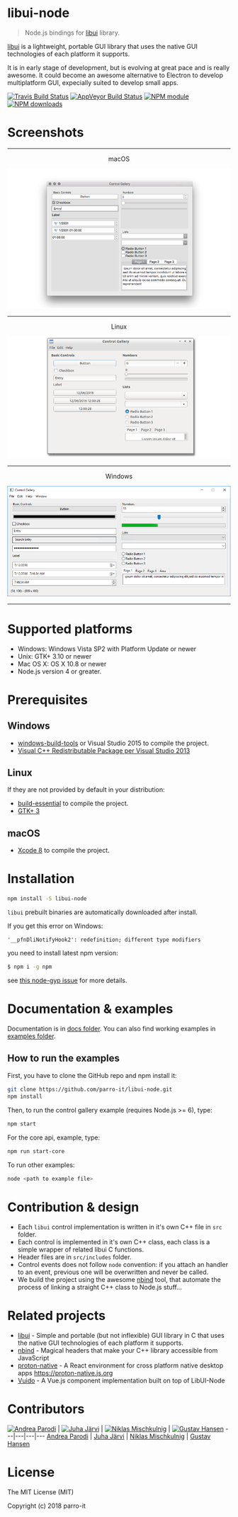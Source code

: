 # libui-node

> Node.js bindings for [libui](https://github.com/andlabs/libui) library.

[libui](https://github.com/andlabs/libui) is a lightweight, portable GUI library that uses the native GUI technologies of each platform it supports.

It is in early stage of development, but is evolving at great pace and is really awesome. It could become an awesome alternative to Electron to develop multiplatform GUI, expecially suited to develop small apps.

[![Travis Build Status](https://img.shields.io/travis/parro-it/libui-node/master.svg)](http://travis-ci.org/parro-it/libui-node)
[![AppVeyor Build Status](https://ci.appveyor.com/api/projects/status/ebcssfrpaypfwha4?svg=true)](https://ci.appveyor.com/project/parro-it/libui-node)
[![NPM module](https://img.shields.io/npm/v/libui-node.svg)](https://npmjs.org/package/libui-node)
[![NPM downloads](https://img.shields.io/npm/dt/libui-node.svg)](https://npmjs.org/package/libui-node)

# Screenshots

---

<p align="center">
macOS
</p>

![macOS](docs/media/Window-macOS.png)

---

<p align="center">
Linux
</p>

![Linux](docs/media/Window-Linux.png)

---

<p align="center">
Windows
</p>

![Windows](docs/media/Window-Windows.png)

---

# Supported platforms

* Windows: Windows Vista SP2 with Platform Update or newer
* Unix: GTK+ 3.10 or newer
* Mac OS X: OS X 10.8 or newer
* Node.js version 4 or greater.

# Prerequisites

## Windows

- [windows-build-tools](https://www.npmjs.com/package/windows-build-tools) or Visual Studio 2015 to compile the project.
- [Visual C++ Redistributable Package per Visual Studio 2013](https://www.microsoft.com/it-it/download/details.aspx?id=40784)

## Linux

If they are not provided by default in your distribution:
- [build-essential](https://packages.ubuntu.com/xenial/build-essential) to compile the project.
- [GTK+ 3](https://packages.ubuntu.com/source/xenial/gtk+3.0)

## macOS

- [Xcode 8](https://developer.apple.com/xcode/) to compile the project.

# Installation

```bash
npm install -S libui-node
```

`libui` prebuilt binaries are automatically downloaded after install.

If you get this error on Windows:

```
'__pfnDliNotifyHook2': redefinition; different type modifiers
```

you need to install latest npm version:

```bash
$ npm i -g npm
```

see [this node-gyp issue](https://github.com/nodejs/node-gyp/issues/972)
for more details.

# Documentation & examples

Documentation is in [docs folder](docs).
You can also find working examples in [examples folder](https://github.com/parro-it/libui-node/tree/master/examples).

## How to run the examples

First, you have to clone the GitHub repo and npm install it:

```bash
git clone https://github.com/parro-it/libui-node.git
npm install
```

Then, to run the control gallery example (requires Node.js >= 6), type:

```bash
npm start
```

For the core api, example, type:

```bash
npm run start-core
```

To run other examples:
```bash
node <path to example file>
```

# Contribution & design

* Each `libui` control implementation is written in it's own C++ file in `src` folder.
* Each control is implemented in it's own C++ class, each class is a simple wrapper of related libui C functions.
* Header files are in `src/includes` folder.
* Control events does not follow `node` convention: if you attach an handler to an event, previous one will be overwritten and never be called.
* We build the project using the awesome [nbind](https://github.com/charto/nbind) tool, that automate the process of linking a straight C++ class to Node.js stuff...

# Related projects

* [libui](https://github.com/andlabs/libui) - Simple and portable (but not inflexible) GUI library in C that uses the native GUI technologies of each platform it supports.
* [nbind](https://github.com/charto/nbind) - Magical headers that make your C++ library accessible from JavaScript
* [proton-native](https://github.com/kusti8/proton-native) - A React environment for cross platform native desktop apps https://proton-native.js.org
* [Vuido](https://github.com/mimecorg/vuido) - A Vue.js component implementation built on top of LibUI-Node

# Contributors

[![Andrea Parodi](https://avatars0.githubusercontent.com/u/11197111?s=130)](https://github.com/parro-it) |
[![Juha Järvi](https://avatars3.githubusercontent.com/u/778781?s=130)](https://github.com/jjrv) |
[![Niklas Mischkulnig](https://avatars2.githubusercontent.com/u/4586894?s=130)](https://github.com/mischnic) |
[![Gustav Hansen](https://avatars0.githubusercontent.com/u/9812956?s=130)](https://github.com/kusti8)
---|---|---|---
[Andrea Parodi](https://github.com/parro-it) | [Juha Järvi](https://github.com/jjrv) | [Niklas Mischkulnig](https://github.com/mischnic) | [Gustav Hansen](https://github.com/kusti8)

# License

The MIT License (MIT)

Copyright (c) 2018 parro-it
